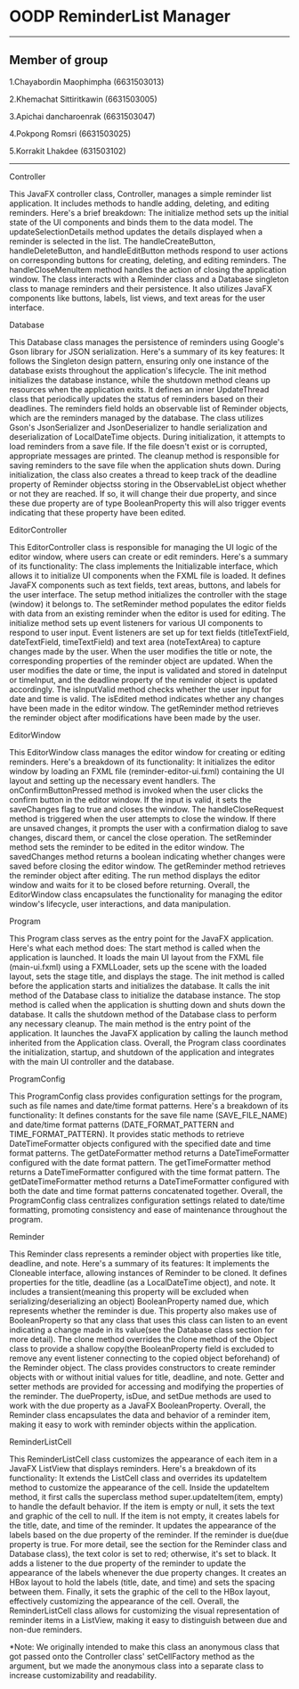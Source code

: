 # OODP ReminderList Manager
-------------------------------------------
Member of group
-------------------------------------------

1.Chayabordin Maophimpha (6631503013)

2.Khemachat Sittiritkawin (6631503005)

3.Apichai dancharoenrak (6631503047)

4.Pokpong Romsri (6631503025)

5.Korrakit Lhakdee (631503102)

-------------------------------------------


Controller

This JavaFX controller class, Controller, manages a simple reminder list application. It includes methods to handle adding, deleting, and editing reminders. Here's a brief breakdown:
The initialize method sets up the initial state of the UI components and binds them to the data model.
The updateSelectionDetails method updates the details displayed when a reminder is selected in the list.
The handleCreateButton, handleDeleteButton, and handleEditButton methods respond to user actions on corresponding buttons for creating, deleting, and editing reminders.
The handleCloseMenuItem method handles the action of closing the application window.
The class interacts with a Reminder class and a Database singleton class to manage reminders and their persistence. It also utilizes JavaFX components like buttons, labels, list views, and text areas for the user interface.


Database

This Database class manages the persistence of reminders using Google's Gson library for JSON serialization. Here's a summary of its key features:
It follows the Singleton design pattern, ensuring only one instance of the database exists throughout the application's lifecycle.
The init method initializes the database instance, while the shutdown method cleans up resources when the application exits.
It defines an inner UpdateThread class that periodically updates the status of reminders based on their deadlines.
The reminders field holds an observable list of Reminder objects, which are the reminders managed by the database.
The class utilizes Gson's JsonSerializer and JsonDeserializer to handle serialization and deserialization of LocalDateTime objects.
During initialization, it attempts to load reminders from a save file. If the file doesn't exist or is corrupted, appropriate messages are printed.
The cleanup method is responsible for saving reminders to the save file when the application shuts down.
During initialization, the class also creates a thread to keep track of the deadline property of Reminder objectss storing in the ObservableList object whether or not they are reached. If so, it will change their due property, and since these due property are of type BooleanProperty this will also trigger events indicating that these property have been edited.

EditorController

This EditorController class is responsible for managing the UI logic of the editor window, where users can create or edit reminders. Here's a summary of its functionality:
The class implements the Initializable interface, which allows it to initialize UI components when the FXML file is loaded.
It defines JavaFX components such as text fields, text areas, buttons, and labels for the user interface.
The setup method initializes the controller with the stage (window) it belongs to.
The setReminder method populates the editor fields with data from an existing reminder when the editor is used for editing.
The initialize method sets up event listeners for various UI components to respond to user input.
Event listeners are set up for text fields (titleTextField, dateTextField, timeTextField) and text area (noteTextArea) to capture changes made by the user.
When the user modifies the title or note, the corresponding properties of the reminder object are updated.
When the user modifies the date or time, the input is validated and stored in dateInput or timeInput, and the deadline property of the reminder object is updated accordingly.
The isInputValid method checks whether the user input for date and time is valid.
The isEdited method indicates whether any changes have been made in the editor window.
The getReminder method retrieves the reminder object after modifications have been made by the user.


EditorWindow

This EditorWindow class manages the editor window for creating or editing reminders. Here's a breakdown of its functionality:
It initializes the editor window by loading an FXML file (reminder-editor-ui.fxml) containing the UI layout and setting up the necessary event handlers.
The onConfirmButtonPressed method is invoked when the user clicks the confirm button in the editor window. If the input is valid, it sets the saveChanges flag to true and closes the window.
The handleCloseRequest method is triggered when the user attempts to close the window. If there are unsaved changes, it prompts the user with a confirmation dialog to save changes, discard them, or cancel the close operation.
The setReminder method sets the reminder to be edited in the editor window.
The savedChanges method returns a boolean indicating whether changes were saved before closing the editor window.
The getReminder method retrieves the reminder object after editing.
The run method displays the editor window and waits for it to be closed before returning.
Overall, the EditorWindow class encapsulates the functionality for managing the editor window's lifecycle, user interactions, and data manipulation.


Program

This Program class serves as the entry point for the JavaFX application. Here's what each method does:
The start method is called when the application is launched. It loads the main UI layout from the FXML file (main-ui.fxml) using a FXMLLoader, sets up the scene with the loaded layout, sets the stage title, and displays the stage.
The init method is called before the application starts and initializes the database. It calls the init method of the Database class to initialize the database instance.
The stop method is called when the application is shutting down and shuts down the database. It calls the shutdown method of the Database class to perform any necessary cleanup.
The main method is the entry point of the application. It launches the JavaFX application by calling the launch method inherited from the Application class.
Overall, the Program class coordinates the initialization, startup, and shutdown of the application and integrates with the main UI controller and the database.


ProgramConfig

This ProgramConfig class provides configuration settings for the program, such as file names and date/time format patterns. Here's a breakdown of its functionality:
It defines constants for the save file name (SAVE_FILE_NAME) and date/time format patterns (DATE_FORMAT_PATTERN and TIME_FORMAT_PATTERN).
It provides static methods to retrieve DateTimeFormatter objects configured with the specified date and time format patterns.
The getDateFormatter method returns a DateTimeFormatter configured with the date format pattern.
The getTimeFormatter method returns a DateTimeFormatter configured with the time format pattern.
The getDateTimeFormatter method returns a DateTimeFormatter configured with both the date and time format patterns concatenated together.
Overall, the ProgramConfig class centralizes configuration settings related to date/time formatting, promoting consistency and ease of maintenance throughout the program.


Reminder

This Reminder class represents a reminder object with properties like title, deadline, and note. Here's a summary of its features:
It implements the Cloneable interface, allowing instances of Reminder to be cloned.
It defines properties for the title, deadline (as a LocalDateTime object), and note.
It includes a transient(meaning this property will be excluded when serializing/deserializing an object) BooleanProperty named due, which represents whether the reminder is due. This property also makes use of BooleanProperty so that any class that uses this class can listen to an event indicating a change made in its value(see the Database class section for more detail).
The clone method overrides the clone method of the Object class to provide a shallow copy(the BooleanProperty field is excluded to remove any event listener connecting to the copied object beforehand) of the Reminder object.
The class provides constructors to create reminder objects with or without initial values for title, deadline, and note.
Getter and setter methods are provided for accessing and modifying the properties of the reminder.
The dueProperty, isDue, and setDue methods are used to work with the due property as a JavaFX BooleanProperty.
Overall, the Reminder class encapsulates the data and behavior of a reminder item, making it easy to work with reminder objects within the application.

ReminderListCell

This ReminderListCell class customizes the appearance of each item in a JavaFX ListView that displays reminders. Here's a breakdown of its functionality:
It extends the ListCell class and overrides its updateItem method to customize the appearance of the cell.
Inside the updateItem method, it first calls the superclass method super.updateItem(item, empty) to handle the default behavior.
If the item is empty or null, it sets the text and graphic of the cell to null.
If the item is not empty, it creates labels for the title, date, and time of the reminder.
It updates the appearance of the labels based on the due property of the reminder. If the reminder is due(due property is true. For more detail, see the section for the Reminder class and Database class), the text color is set to red; otherwise, it's set to black.
It adds a listener to the due property of the reminder to update the appearance of the labels whenever the due property changes.
It creates an HBox layout to hold the labels (title, date, and time) and sets the spacing between them.
Finally, it sets the graphic of the cell to the HBox layout, effectively customizing the appearance of the cell.
Overall, the ReminderListCell class allows for customizing the visual representation of reminder items in a ListView, making it easy to distinguish between due and non-due reminders.

*Note: We originally intended to make this class an anonymous class that got passed onto the Controller class' setCellFactory method as the argument, but we made the anonymous class into a separate class to increase customizability and readability.
